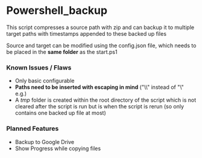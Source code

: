 # Powershell_backup 
This script compresses a source path with zip and can backup it to multiple target
paths with timestamps appended to these backed up files

Source and target can be modified using the config.json file, which needs to be placed
in the __same folder__ as the start.ps1

### Known Issues / Flaws
- Only basic configurable
- __Paths need to be inserted with escaping in mind__ ("\\\\" instead of "\\" e.g.)
- A *tmp* folder is created within the root directory of the script which is not cleared after the script is run
  but is when the script is rerun (so only contains one backed up file at most)

### Planned Features
- Backup to Google Drive
- Show Progress while copying files
